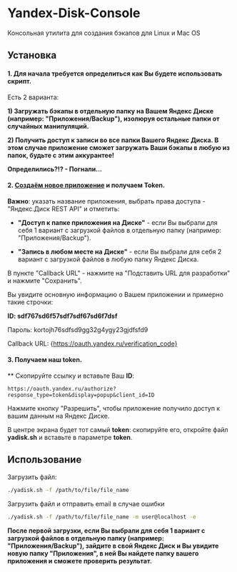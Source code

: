 # Yandex-Disk-Console
Консольная утилита для создания бэкапов для Linux и Mac OS

## Установка

#### 1. Для начала требуется определиться как Вы будете использовать скрипт.

Есть 2 варианта:

**1) Загружать бэкапы в отдельную папку на Вашем Яндекс Диске (например: "Приложения/Backup"), изолюруя остальные папки от случайных манипуляций.**

**2) Получить доступ к записи во все папки Вашего Яндекс Диска. В этом случае приложение сможет загружать Ваши бэкапы в любую из папок, будьте с этим аккурантее!**

**Определились?!? - Погнали...**

#### 2. [Создаём новое приложение](https://oauth.yandex.ru/client/new) и получаем Token.

**Важно**: указать название приложения, выбрать права доступа - "Яндекс.Диск REST API" и отметить:

- **"Доступ к папке приложения на Диске"** - если Вы выбрали для себя 1 вариант с загрузкой файлов в отдельную папку (например: "Приложения/Backup").

- **"Запись в любом месте на Диске"** - если Вы выбрали для себя 2 вариант с загрузкой файлов в любую папку Яндекс Диска.

В пункте "Callback URL" - нажмите на "Подставить URL для разработки" и нажмите "Сохранить".


Вы увидите основную информацию о Вашем приложении и примерно такие строчки:

**ID: sdf767sd6f57sdf7sdf67sd6f7dsf**

Пароль: kortojh76sdfsd9gg32g4ygy23gjdfsfd9

Callback URL: {https://oauth.yandex.ru/verification_code}


#### 3. Получаем наш token.

** Скопируйте ссылку и вставьте Ваш **ID**:

    https://oauth.yandex.ru/authorize?response_type=token&display=popup&client_id=ID

Нажмите кнопку "Разрешить", чтобы приложение получило доступ к вашим данным на Яндекс Диске.

В центре экрана будет тот самый **token**: скопируйте его, откройте файл **yadisk.sh** и вставьте в параметре **token**.


## Использование

Загрузить файл:
```bash
./yadisk.sh -f /path/to/file/file_name
```

Загрузить файл и отправить email в случае ошибки
```bash
./yadisk.sh -f /path/to/file/file_name -m user@localhost -e
```

**После первой загрузки, если Вы выбрали для себя 1 вариант с загрузкой файлов в отдельную папку (например: "Приложения/Backup"), зайдите в свой Яндекс Диск и Вы увидите новую папку "Приложения", в ней Вы найдете папку вашего приложения и сможете проверить результат.**
